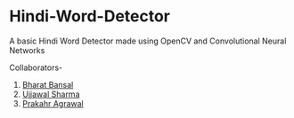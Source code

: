 # Hindi-Word-Detector
A basic Hindi Word Detector made using OpenCV and Convolutional Neural Networks

Collaborators-
1. <a href="https://github.com/Bharat-mtr"> Bharat Bansal</a>
2. <a href="https://github.com/ujju20">Ujjawal Sharma</a>
3. <a href="https://github.com/prakhar2408">Prakahr Agrawal</a>
